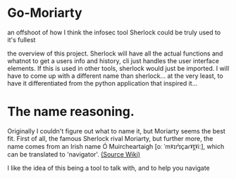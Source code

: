 # Go-Moriarty

 an offshoot of how I think the infosec tool Sherlock could be truly used to it's fullest
 
 the overview of this project. Sherlock will have all the actual functions and whatnot to get a users info and history, cli just handles the user interface elements. 
 If this is used in other tools, sherlock would just be imported.
 I will have to come up with a different name than sherlock... at the very least, to have it differentiated from the python application that inspired it...

# The name reasoning.

Originally I couldn't figure out what to name it, but Moriarty seems the best fit. 
First of all, the famous Sherlock rival Moriarty, but further more, the name comes from an Irish name Ó Muircheartaigh [oː ˈmˠɪɾʲɪçaɾˠt̪ˠiː], which can be translated to 'navigator'. [(Source Wiki)](https://en.wikipedia.org/wiki/Moriarty_(name))

I like the idea of this being a tool to talk with, and to help you navigate